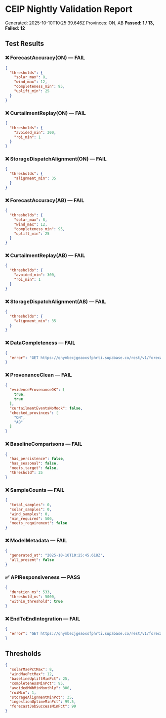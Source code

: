 # CEIP Nightly Validation Report
Generated: 2025-10-10T10:25:39.646Z
Provinces: ON, AB
**Passed: 1 / 13, Failed: 12**

## Test Results

### ❌ ForecastAccuracy(ON) — FAIL
```json
{
  "thresholds": {
    "solar_max": 8,
    "wind_max": 12,
    "completeness_min": 95,
    "uplift_min": 25
  }
}
```

### ❌ CurtailmentReplay(ON) — FAIL
```json
{
  "thresholds": {
    "avoided_min": 300,
    "roi_min": 1
  }
}
```

### ❌ StorageDispatchAlignment(ON) — FAIL
```json
{
  "thresholds": {
    "alignment_min": 35
  }
}
```

### ❌ ForecastAccuracy(AB) — FAIL
```json
{
  "thresholds": {
    "solar_max": 8,
    "wind_max": 12,
    "completeness_min": 95,
    "uplift_min": 25
  }
}
```

### ❌ CurtailmentReplay(AB) — FAIL
```json
{
  "thresholds": {
    "avoided_min": 300,
    "roi_min": 1
  }
}
```

### ❌ StorageDispatchAlignment(AB) — FAIL
```json
{
  "thresholds": {
    "alignment_min": 35
  }
}
```

### ❌ DataCompleteness — FAIL
```json
{
  "error": "GET https://qnymbecjgeaoxsfphrti.supabase.co/rest/v1/forecast_performance_metrics?select=*&order=date.desc&limit=30 failed: 404 {\"code\":\"PGRST205\",\"details\":null,\"hint\":\"Perhaps you meant the table 'public.forecast_performance'\",\"message\":\"Could not find the table 'public.forecast_performance_metrics' in the schema cache\"}"
}
```

### ❌ ProvenanceClean — FAIL
```json
{
  "evidenceProvenanceOK": [
    true,
    true
  ],
  "curtailmentEventsNoMock": false,
  "checked_provinces": [
    "ON",
    "AB"
  ]
}
```

### ❌ BaselineComparisons — FAIL
```json
{
  "has_persistence": false,
  "has_seasonal": false,
  "meets_target": false,
  "threshold": 25
}
```

### ❌ SampleCounts — FAIL
```json
{
  "total_samples": 0,
  "solar_samples": 0,
  "wind_samples": 0,
  "min_required": 500,
  "meets_requirement": false
}
```

### ❌ ModelMetadata — FAIL
```json
{
  "generated_at": "2025-10-10T10:25:45.618Z",
  "all_present": false
}
```

### ✅ APIResponsiveness — PASS
```json
{
  "duration_ms": 533,
  "threshold_ms": 5000,
  "within_threshold": true
}
```

### ❌ EndToEndIntegration — FAIL
```json
{
  "error": "GET https://qnymbecjgeaoxsfphrti.supabase.co/rest/v1/forecast_performance_metrics?select=*&province=eq.ON&limit=1 failed: 404 {\"code\":\"PGRST205\",\"details\":null,\"hint\":\"Perhaps you meant the table 'public.forecast_performance'\",\"message\":\"Could not find the table 'public.forecast_performance_metrics' in the schema cache\"}"
}
```

## Thresholds

```json
{
  "solarMaePctMax": 8,
  "windMaePctMax": 12,
  "baselineUpliftMinPct": 25,
  "completenessMinPct": 95,
  "avoidedMWhMinMonthly": 300,
  "roiMin": 1,
  "storageAlignmentMinPct": 35,
  "ingestionUptimeMinPct": 99.5,
  "forecastJobSuccessMinPct": 99
}
```